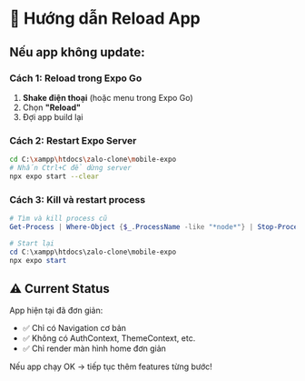 # 🔄 Hướng dẫn Reload App

## Nếu app không update:

### Cách 1: Reload trong Expo Go
1. **Shake điện thoại** (hoặc menu trong Expo Go)
2. Chọn **"Reload"**
3. Đợi app build lại

### Cách 2: Restart Expo Server
```bash
cd C:\xampp\htdocs\zalo-clone\mobile-expo
# Nhấn Ctrl+C để dừng server
npx expo start --clear
```

### Cách 3: Kill và restart process
```powershell
# Tìm và kill process cũ
Get-Process | Where-Object {$_.ProcessName -like "*node*"} | Stop-Process

# Start lại
cd C:\xampp\htdocs\zalo-clone\mobile-expo
npx expo start
```

## ⚠️ Current Status

App hiện tại đã đơn giản:
- ✅ Chỉ có Navigation cơ bản
- ✅ Không có AuthContext, ThemeContext, etc.
- ✅ Chỉ render màn hình home đơn giản

Nếu app chạy OK → tiếp tục thêm features từng bước!

